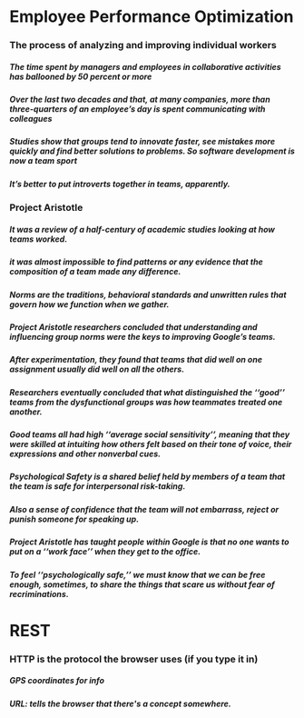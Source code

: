 # Employee Performance Optimization

### The process of analyzing and improving individual workers

##### The time spent by managers and employees in collaborative activities has ballooned by 50 percent or more

##### Over the last two decades and that, at many companies, more than three-quarters of an employee’s day is spent communicating with colleagues

##### Studies show that groups tend to innovate faster, see mistakes more quickly and find better solutions to problems. So software development is now a team sport

##### It’s better to put introverts together in teams, apparently.

### Project Aristotle

##### It was a review of a half-century of academic studies looking at how teams worked.

##### it was almost impossible to find patterns or any evidence that the composition of a team made any difference.

##### Norms are the traditions, behavioral standards and unwritten rules that govern how we function when we gather.

##### Project Aristotle researchers concluded that understanding and influencing group norms were the keys to improving Google’s teams.

##### After experimentation, they found that teams that did well on one assignment usually did well on all the others.

##### Researchers eventually concluded that what distinguished the ‘‘good’’ teams from the dysfunctional groups was how teammates treated one another.

##### Good teams all had high ‘‘average social sensitivity’’, meaning that they were skilled at intuiting how others felt based on their tone of voice, their expressions and other nonverbal cues.

##### Psychological Safety is a shared belief held by members of a team that the team is safe for interpersonal risk-taking.

##### Also a sense of confidence that the team will not embarrass, reject or punish someone for speaking up.

##### Project Aristotle has taught people within Google is that no one wants to put on a ‘‘work face’’ when they get to the office.

##### To feel ‘‘psychologically safe,’’ we must know that we can be free enough, sometimes, to share the things that scare us without fear of recriminations.

# REST

### HTTP is the protocol the browser uses (if you type it in)

##### GPS coordinates for info

##### URL: tells the browser that there's a concept somewhere.

